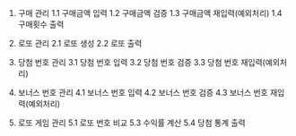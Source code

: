 1. 구매 관리
   1.1 구매금액 입력
   1.2 구매금액 검증
   1.3 구매금액 재입력(예외처리)
   1.4 구매횟수 출력

2. 로또 관리
   2.1 로또 생성
   2.2 로또 출력

3. 당첨 번호 관리
   3.1 당첨 번호 입력
   3.2 당첨 번호 검증
   3.3 당첨 번호 재입력(예외처리)

4. 보너스 번호 관리
   4.1 보너스 번호 입력
   4.2 보너스 번호 검증
   4.3 보너스 번호 재입력(예외처리)

5. 로또 게임 관리
   5.1 로또 번호 비교
   5.3 수익률 계산
   5.4 당첨 통계 출력


